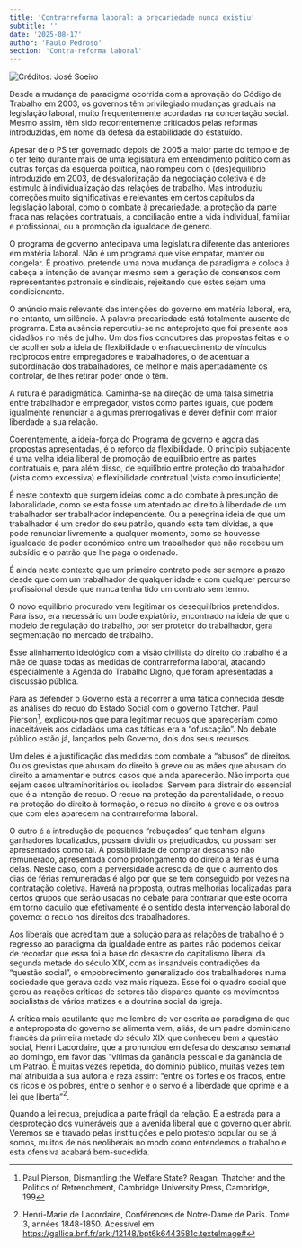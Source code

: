 ```yaml
---
title: 'Contrarreforma laboral: a precariedade nunca existiu'
subtitle: ''
date: '2025-08-17'
author: 'Paulo Pedroso'
section: 'Contra-reforma laboral'
---
```


![Créditos: José Soeiro](/images/38.jpeg)

Desde a mudança de paradigma ocorrida com a aprovação do Código de Trabalho em 2003, os governos têm privilegiado mudanças graduais na legislação laboral, muito frequentemente acordadas na concertação social. Mesmo assim, têm sido recorrentemente criticados pelas reformas introduzidas, em nome da defesa da estabilidade do estatuído.

Apesar de o PS ter governado depois de 2005 a maior parte do tempo e de o ter feito durante mais de uma legislatura em entendimento político com as outras forças da esquerda política, não rompeu com o (des)equilíbrio introduzido em 2003, de desvalorização da negociação coletiva e de estímulo à individualização das relações de trabalho. Mas introduziu correções muito significativas e relevantes em certos capítulos da legislação laboral, como o combate à precariedade, a proteção da parte fraca nas relações contratuais, a conciliação entre a vida individual, familiar e profissional, ou a promoção da igualdade de género.

O programa de governo antecipava uma legislatura diferente das anteriores em matéria laboral. Não é um programa que vise empatar, manter ou congelar. É proativo, pretende uma nova mudança de paradigma e coloca à cabeça a intenção de avançar mesmo sem a geração de consensos com representantes patronais e sindicais, rejeitando que estes sejam uma condicionante.

O anúncio mais relevante das intenções do governo em matéria laboral, era, no entanto, um silêncio. A palavra precariedade está totalmente ausente do programa. Esta ausência repercutiu-se no anteprojeto que foi presente aos cidadãos no mês de julho. Um dos fios condutores das propostas feitas é o de acolher sob a ideia de flexibilidade o enfraquecimento de vínculos recíprocos entre empregadores e trabalhadores, o de acentuar a subordinação dos trabalhadores, de melhor e mais apertadamente os controlar, de lhes retirar poder onde o têm.

A rutura é paradigmática. Caminha-se na direção de uma falsa simetria entre trabalhador e empregador, vistos como partes iguais, que podem igualmente renunciar a algumas prerrogativas e dever definir com maior liberdade a sua relação.

Coerentemente, a ideia-força do Programa de governo e agora das propostas apresentadas, é o reforço da flexibilidade. O princípio subjacente é uma velha ideia liberal de promoção de equilíbrio entre as partes contratuais e, para além disso, de equilíbrio entre proteção do trabalhador (vista como excessiva) e flexibilidade contratual (vista como insuficiente).

É neste contexto que surgem ideias como a do combate à presunção de laboralidade, como se esta fosse um atentado ao direito à liberdade de um trabalhador ser trabalhador independente. Ou a peregrina ideia de que um trabalhador é um credor do seu patrão, quando este tem dívidas, a que pode renunciar livremente a qualquer momento, como se houvesse igualdade de poder económico entre um trabalhador que não recebeu um subsídio e o patrão que lhe paga o ordenado.

É ainda neste contexto que um primeiro contrato pode ser sempre a prazo desde que com um trabalhador de qualquer idade e com qualquer percurso profissional desde que nunca tenha tido um contrato sem termo.

O novo equilíbrio procurado vem legitimar os desequilíbrios pretendidos. Para isso, era necessário um bode expiatório, encontrado na ideia de que o modelo de regulação do trabalho, por ser protetor do trabalhador, gera segmentação no mercado de trabalho.

Esse alinhamento ideológico com a visão civilista do direito do trabalho é a mãe de quase todas as medidas de contrarreforma laboral, atacando especialmente a Agenda do Trabalho Digno, que foram apresentadas à discussão pública.

Para as defender o Governo está a recorrer a uma tática conhecida desde as análises do recuo do Estado Social com o governo Tatcher. Paul Pierson[^1], explicou-nos que para legitimar recuos que apareceriam como inaceitáveis aos cidadãos uma das táticas era a “ofuscação”. No debate público estão já, lançados pelo Governo, dois dos seus recursos.

Um deles é a justificação das medidas com combate a “abusos” de direitos. Ou os grevistas que abusam do direito à greve ou as mães que abusam do direito a amamentar e outros casos que ainda aparecerão. Não importa que sejam casos ultraminoritários ou isolados. Servem para distrair do essencial que é a intenção de recuo. O recuo na proteção da parentalidade, o recuo na proteção do direito à formação, o recuo no direito à greve e os outros que com eles aparecem na contrarreforma laboral.

O outro é a introdução de pequenos “rebuçados” que tenham alguns ganhadores localizados, possam dividir os prejudicados, ou possam ser apresentados como tal. A possibilidade de comprar descanso não remunerado, apresentada como prolongamento do direito a férias é uma delas. Neste caso, com a perversidade acrescida de que o aumento dos dias de férias remuneradas é algo por que se tem conseguido por vezes na contratação coletiva. Haverá na proposta, outras melhorias localizadas para certos grupos que serão usadas no debate para contrariar que este ocorra em torno daquilo que efetivamente é o sentido desta intervenção laboral do governo: o recuo nos direitos dos trabalhadores.

Aos liberais que acreditam que a solução para as relações de trabalho é o regresso ao paradigma da igualdade entre as partes não podemos deixar de recordar que essa foi a base do desastre do capitalismo liberal da segunda metade do século XIX, com as insanáveis contradições da “questão social”, o empobrecimento generalizado dos trabalhadores numa sociedade que gerava cada vez mais riqueza. Esse foi o quadro social que gerou as reações críticas de setores tão dispares quanto os movimentos socialistas de vários matizes e a doutrina social da igreja.

A crítica mais acutilante que me lembro de ver escrita ao paradigma de que a anteproposta do governo se alimenta vem, aliás, de um padre dominicano francês da primeira metade do século XIX que conheceu bem a questão social, Henri Lacordaire, que a pronunciou em defesa do descanso semanal ao domingo, em favor das “vítimas da ganância pessoal e da ganância de um Patrão. É muitas vezes repetida, do domínio público, muitas vezes tem mal atribuída a sua autoria e reza assim: “entre os fortes e os fracos, entre os ricos e os pobres, entre o senhor e o servo é a liberdade que oprime e a lei que liberta”[^2].

Quando a lei recua, prejudica a parte frágil da relação. É a estrada para a desproteção dos vulneráveis que a avenida liberal que o governo quer abrir. Veremos se é travado pelas instituições e pelo protesto popular ou se já somos, muitos de nós neoliberais no modo como entendemos o trabalho e esta ofensiva acabará bem-sucedida.

[^1]: Paul Pierson, Dismantling the Welfare State? Reagan, Thatcher and the Politics of Retrenchment, Cambridge University Press, Cambridge, 199

[^2]: Henri-Marie de Lacordaire,  Conférences de Notre-Dame de Paris. Tome 3, années 1848-1850. Acessível em https://gallica.bnf.fr/ark:/12148/bpt6k6443581c.texteImage#